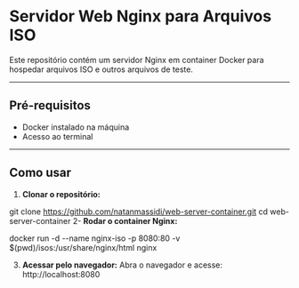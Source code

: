 # Servidor Web Nginx para Arquivos ISO

Este repositório contém um servidor Nginx em container Docker para hospedar arquivos ISO e outros arquivos de teste.

---

## Pré-requisitos

- Docker instalado na máquina
- Acesso ao terminal

---

## Como usar

1. **Clonar o repositório:**

git clone https://github.com/natanmassidi/web-server-container.git
cd web-server-container
2- **Rodar o container Nginx:**

docker run -d --name nginx-iso -p 8080:80 -v $(pwd)/isos:/usr/share/nginx/html nginx

3. **Acessar pelo navegador:**
Abra o navegador e acesse:
http://localhost:8080
